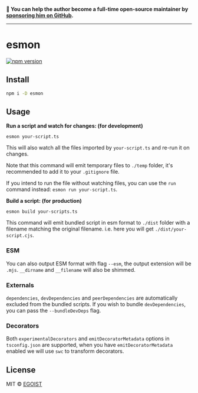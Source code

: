 **💛 You can help the author become a full-time open-source maintainer by [sponsoring him on GitHub](https://github.com/sponsors/egoist).**

---

# esmon

[![npm version](https://badgen.net/npm/v/esmon)](https://npm.im/esmon)

## Install

```bash
npm i -D esmon
```

## Usage

**Run a script and watch for changes: (for development)**

```
esmon your-script.ts
```

This will also watch all the files imported by `your-script.ts` and re-run it on changes.

Note that this command will emit temporary files to `./temp` folder, it's recommended to add it to your `.gitignore` file.

If you intend to run the file without watching files, you can use the `run` command instead: `esmon run your-script.ts`.

**Build a script: (for production)**

```
esmon build your-scripts.ts
```

This command will emit bundled script in esm format to `./dist` folder with a filename matching the original filename. i.e. here you will get `./dist/your-script.cjs`.

### ESM

You can also output ESM format with flag `--esm`, the output extension will be `.mjs`. `__dirname` and `__filename` will also be shimmed.

### Externals

`dependencies`, `devDependencies` and `peerDependencies` are automatically excluded from the bundled scripts. If you wish to bundle `devDependencies`, you can pass the `--bundleDevDeps` flag.

### Decorators

Both `experimentalDecorators` and `emitDecoratorMetadata` options in `tsconfig.json` are supported, when you have `emitDecoratorMetadata` enabled we will use `swc` to transform decorators.

## License

MIT &copy; [EGOIST](https://github.com/sponsors/egoist)
